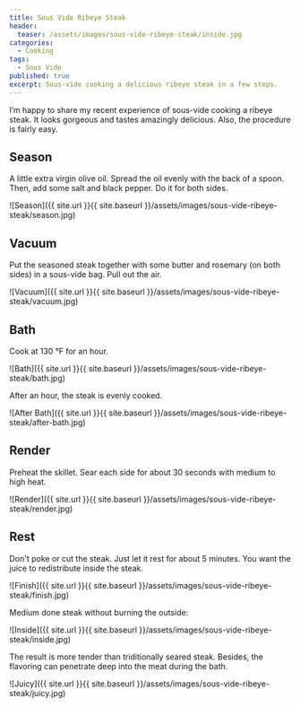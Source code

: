 ```yaml
---
title: Sous Vide Ribeye Steak
header:
  teaser: /assets/images/sous-vide-ribeye-steak/inside.jpg
categories: 
  - Cooking
tags: 
  - Sous Vide
published: true
excerpt: Sous-vide cooking a delicious ribeye steak in a few steps.
---
```


I’m happy to share my recent experience of sous-vide cooking a ribeye steak. It looks gorgeous and tastes amazingly delicious. Also, the procedure is fairly easy.

## Season

A little extra virgin olive oil. Spread the oil evenly with the back of a spoon. Then, add some salt and black pepper. Do it for both sides.

![Season]({{ site.url }}{{ site.baseurl }}/assets/images/sous-vide-ribeye-steak/season.jpg)

## Vacuum

Put the seasoned steak together with some butter and rosemary (on both sides) in a sous-vide bag. Pull out the air.

![Vacuum]({{ site.url }}{{ site.baseurl }}/assets/images/sous-vide-ribeye-steak/vacuum.jpg)

## Bath

Cook at 130 °F for an hour.

![Bath]({{ site.url }}{{ site.baseurl }}/assets/images/sous-vide-ribeye-steak/bath.jpg)

After an hour, the steak is evenly cooked.

![After Bath]({{ site.url }}{{ site.baseurl }}/assets/images/sous-vide-ribeye-steak/after-bath.jpg)

## Render

Preheat the skillet. Sear each side for about 30 seconds with medium to high heat.

![Render]({{ site.url }}{{ site.baseurl }}/assets/images/sous-vide-ribeye-steak/render.jpg)

## Rest

Don't poke or cut the steak. Just let it rest for about 5 minutes. You want the juice to redistribute inside the steak.

![Finish]({{ site.url }}{{ site.baseurl }}/assets/images/sous-vide-ribeye-steak/finish.jpg)

Medium done steak without burning the outside:

![Inside]({{ site.url }}{{ site.baseurl }}/assets/images/sous-vide-ribeye-steak/inside.jpg)

The result is more tender than triditionally seared steak. Besides, the flavoring can penetrate deep into the meat during the bath.

![Juicy]({{ site.url }}{{ site.baseurl }}/assets/images/sous-vide-ribeye-steak/juicy.jpg)
